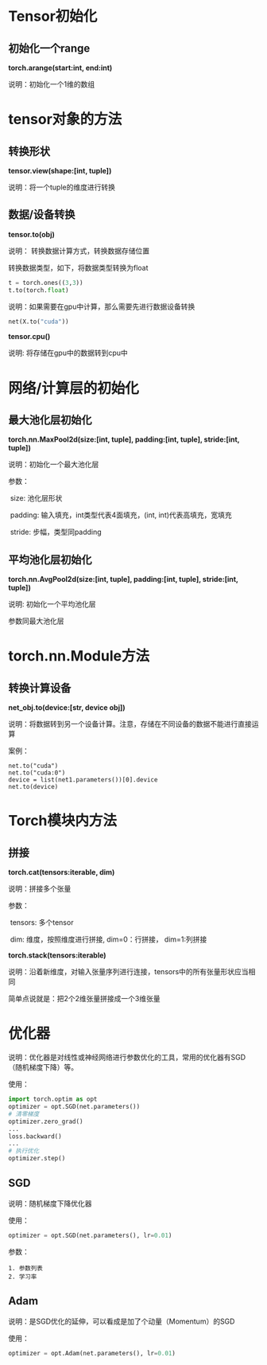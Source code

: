 # Tensor初始化

## 初始化一个range

**torch.arange(start:int, end:int)**

说明：初始化一个1维的数组





# tensor对象的方法

## 转换形状

**tensor.view(shape:[int, tuple])**

说明：将一个tuple的维度进行转换



## 数据/设备转换

**tensor.to(obj)**

说明： 转换数据计算方式，转换数据存储位置

转换数据类型，如下，将数据类型转换为float

```Python
t = torch.ones((3,3))
t.to(torch.float)
```

说明：如果需要在gpu中计算，那么需要先进行数据设备转换

```Python
net(X.to("cuda"))
```



**tensor.cpu()**

说明:  将存储在gpu中的数据转到cpu中



# 网络/计算层的初始化

## 最大池化层初始化

**torch.nn.MaxPool2d(size:[int, tuple], padding:[int, tuple], stride:[int, tuple])**

说明：初始化一个最大池化层

参数：

​	size: 池化层形状

​	padding: 输入填充，int类型代表4面填充，(int, int)代表高填充，宽填充

​	stride: 步幅，类型同padding

## 平均池化层初始化

**torch.nn.AvgPool2d(size:[int, tuple], padding:[int, tuple], stride:[int, tuple])**

说明: 初始化一个平均池化层

参数同最大池化层



# torch.nn.Module方法

## 转换计算设备

**net_obj.to(device:[str, device obj])**

说明：将数据转到另一个设备计算。注意，存储在不同设备的数据不能进行直接运算

案例：

```
net.to("cuda")
net.to("cuda:0")
device = list(net1.parameters())[0].device
net.to(device)
```



# Torch模块内方法

## 拼接

**torch.cat(tensors:iterable, dim)**

说明：拼接多个张量

参数：

​	tensors: 多个tensor

​	dim: 维度，按照维度进行拼接, dim=0：行拼接， dim=1:列拼接



**torch.stack(tensors:iterable)**

说明：沿着新维度，对输入张量序列进行连接，tensors中的所有张量形状应当相同

简单点说就是：把2个2维张量拼接成一个3维张量



# 优化器

说明：优化器是对线性或神经网络进行参数优化的工具，常用的优化器有SGD（随机梯度下降）等。

使用：

```Python
import torch.optim as opt
optimizer = opt.SGD(net.parameters())
# 清零梯度
optimizer.zero_grad()
...
loss.backward()
...
# 执行优化
optimizer.step()
```



## SGD

说明：随机梯度下降优化器

使用：

```Python
optimizer = opt.SGD(net.parameters(), lr=0.01)
```

参数：

	1. 参数列表
 	2. 学习率



## Adam

说明：是SGD优化的延伸，可以看成是加了个动量（Momentum）的SGD

使用：

```Python
optimizer = opt.Adam(net.parameters(), lr=0.01)
```

